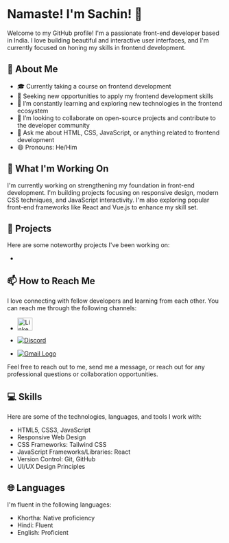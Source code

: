 # Namaste! I'm Sachin!  👋

Welcome to my GitHub profile! I'm a passionate front-end developer based in India. I love building beautiful and interactive user interfaces, and I'm currently focused on honing my skills in frontend development.

## 🌟 About Me

- 🎓 Currently taking a course on frontend development
- 💼 Seeking new opportunities to apply my frontend development skills
- 🌱 I’m constantly learning and exploring new technologies in the frontend ecosystem
- 👯 I’m looking to collaborate on open-source projects and contribute to the developer community
- 💬 Ask me about HTML, CSS, JavaScript, or anything related to frontend development
- 😄 Pronouns: He/Him

## 🔭 What I'm Working On

I'm currently working on strengthening my foundation in front-end development. I'm building projects focusing on responsive design, modern CSS techniques, and JavaScript interactivity. I'm also exploring popular front-end frameworks like React and Vue.js to enhance my skill set.

## 🚀 Projects

Here are some noteworthy projects I've been working on:

- [Project 1]: [https://github.com/IamSachin10/E-sketch.git]

## 📫 How to Reach Me

I love connecting with fellow developers and learning from each other. You can reach me through the following channels:

- [<img src="https://myclouddoor.com/wp-content/uploads/2019/11/Linkedin-logo.png" alt="LinkedIn" width="35" height="30">](https://www.linkedin.com/in/sachin-m-6a6a98a2/)

- [![Discord](https://img.shields.io/badge/Discord-Sachin%234277-7289DA?logo=discord&logoColor=white&style=flat-square)](https://discord.com/users/Sachin#4277)

- [![Gmail Logo](https://th.bing.com/th/id/OIP.VPVx8mYEC2KaNEJYQJknvQHaEd?rs=1&pid=ImgDetMain)](mailto:sachin.frontenddev@gmail.com)


Feel free to reach out to me, send me a message, or reach out for any professional questions or collaboration opportunities.

## 💻 Skills

Here are some of the technologies, languages, and tools I work with:

- HTML5, CSS3, JavaScript
- Responsive Web Design
- CSS Frameworks: Tailwind CSS
- JavaScript Frameworks/Libraries: React
- Version Control: Git, GitHub
- UI/UX Design Principles

## 🌐 Languages

I'm fluent in the following languages:

- Khortha: Native proficiency
- Hindi: Fluent
- English: Proficient

